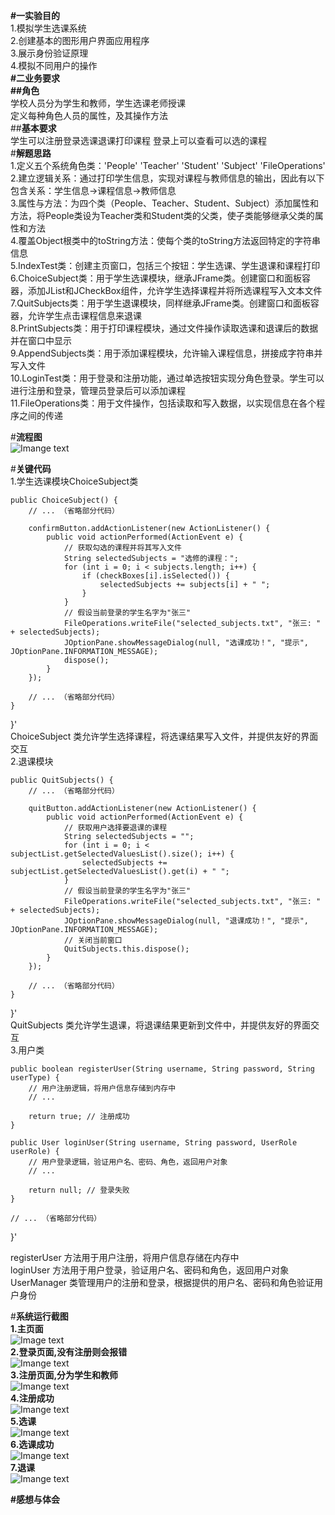 **#一实验目的**  
1.模拟学生选课系统  
2.创建基本的图形用户界面应用程序  
3.展示身份验证原理  
4.模拟不同用户的操作  
**#二业务要求**   
**##角色**  
学校人员分为学生和教师，学生选课老师授课  
定义每种角色人员的属性，及其操作方法  
##**基本要求**  
学生可以注册登录选课退课打印课程  登录上可以查看可以选的课程  
#**解题思路**   
1.定义五个系统角色类：'People' 'Teacher' 'Student' 'Subject' 'FileOperations'  
2.建立逻辑关系：通过打印学生信息，实现对课程与教师信息的输出，因此有以下包含关系：学生信息→课程信息→教师信息  
3.属性与方法：为四个类（People、Teacher、Student、Subject）添加属性和方法，将People类设为Teacher类和Student类的父类，使子类能够继承父类的属性和方法  
4.覆盖Object根类中的toString方法：使每个类的toString方法返回特定的字符串信息  
5.IndexTest类：创建主页窗口，包括三个按钮：学生选课、学生退课和课程打印  
6.ChoiceSubject类：用于学生选课模块，继承JFrame类。创建窗口和面板容器，添加JList和JCheckBox组件，允许学生选择课程并将所选课程写入文本文件  
7.QuitSubjects类：用于学生退课模块，同样继承JFrame类。创建窗口和面板容器，允许学生点击课程信息来退课  
8.PrintSubjects类：用于打印课程模块，通过文件操作读取选课和退课后的数据并在窗口中显示  
9.AppendSubjects类：用于添加课程模块，允许输入课程信息，拼接成字符串并写入文件  
10.LoginTest类：用于登录和注册功能，通过单选按钮实现分角色登录。学生可以进行注册和登录，管理员登录后可以添加课程  
11.FileOperations类：用于文件操作，包括读取和写入数据，以实现信息在各个程序之间的传递  

#**流程图**  
![Imange text](https://github.com/banber0/expermint_two/blob/main/%E6%B5%81%E7%A8%8B%E5%9B%BE.png)  


#**关键代码**  
1.学生选课模块ChoiceSubject类  

    public ChoiceSubject() {
        // ... （省略部分代码）

        confirmButton.addActionListener(new ActionListener() {
            public void actionPerformed(ActionEvent e) {
                // 获取勾选的课程并将其写入文件
                String selectedSubjects = "选修的课程：";
                for (int i = 0; i < subjects.length; i++) {
                    if (checkBoxes[i].isSelected()) {
                        selectedSubjects += subjects[i] + " ";
                    }
                }
                // 假设当前登录的学生名字为"张三"
                FileOperations.writeFile("selected_subjects.txt", "张三: " + selectedSubjects);
                JOptionPane.showMessageDialog(null, "选课成功！", "提示", JOptionPane.INFORMATION_MESSAGE);
                dispose();
            }
        });

        // ... （省略部分代码）
    }
}'  
ChoiceSubject 类允许学生选择课程，将选课结果写入文件，并提供友好的界面交互  
2.退课模块  

    public QuitSubjects() {
        // ... （省略部分代码）

        quitButton.addActionListener(new ActionListener() {
            public void actionPerformed(ActionEvent e) {
                // 获取用户选择要退课的课程
                String selectedSubjects = "";
                for (int i = 0; i < subjectList.getSelectedValuesList().size(); i++) {
                    selectedSubjects += subjectList.getSelectedValuesList().get(i) + " ";
                }
                // 假设当前登录的学生名字为"张三"
                FileOperations.writeFile("selected_subjects.txt", "张三: " + selectedSubjects);
                JOptionPane.showMessageDialog(null, "退课成功！", "提示", JOptionPane.INFORMATION_MESSAGE);
                // 关闭当前窗口
                QuitSubjects.this.dispose();
            }
        });

        // ... （省略部分代码）
    }
}'  
QuitSubjects 类允许学生退课，将退课结果更新到文件中，并提供友好的界面交互  
3.用户类  

    public boolean registerUser(String username, String password, String userType) {
        // 用户注册逻辑，将用户信息存储到内存中
        // ...

        return true; // 注册成功
    }

    public User loginUser(String username, String password, UserRole userRole) {
        // 用户登录逻辑，验证用户名、密码、角色，返回用户对象
        // ...

        return null; // 登录失败
    }

    // ... （省略部分代码）
}'  


registerUser 方法用于用户注册，将用户信息存储在内存中  
loginUser 方法用于用户登录，验证用户名、密码和角色，返回用户对象  
UserManager 类管理用户的注册和登录，根据提供的用户名、密码和角色验证用户身份  


#**系统运行截图**  
**1.主页面**  
![Image text](https://github.com/banber0/expermint_two/blob/main/%E7%B3%BB%E7%BB%9F%E7%95%8C%E9%9D%A2.png)  
**2.登录页面,没有注册则会报错**  
![Imange text](https://github.com/banber0/expermint_two/blob/main/%E7%99%BB%E5%BD%95.png)  
**3.注册页面,分为学生和教师**  
![Imange text](https://github.com/banber0/expermint_two/blob/main/%E6%B3%A8%E5%86%8C.png)  
**4.注册成功**  
![Imange text](https://github.com/banber0/expermint_two/blob/main/%E6%B3%A8%E5%86%8C%E6%88%90%E5%8A%9F.png)  
**5.选课**  
![Imange text](https://github.com/banber0/expermint_two/blob/main/%E9%80%89%E8%AF%BE.png)  
**6.选课成功**  
![Imange text](https://github.com/banber0/expermint_two/blob/main/%E9%80%89%E8%AF%BE%E6%88%90%E5%8A%9F.png)  
**7.退课**  
![Imange text](https://github.com/banber0/expermint_two/blob/main/%E9%80%80%E8%AF%BE%E6%88%90%E5%8A%9F.png)

**#感想与体会**  

